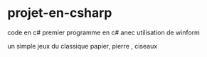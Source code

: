 # projet-en-csharp
code en c#
premier programme en c# anec utilisation de winform

un simple jeux du classique papier, pierre , ciseaux
